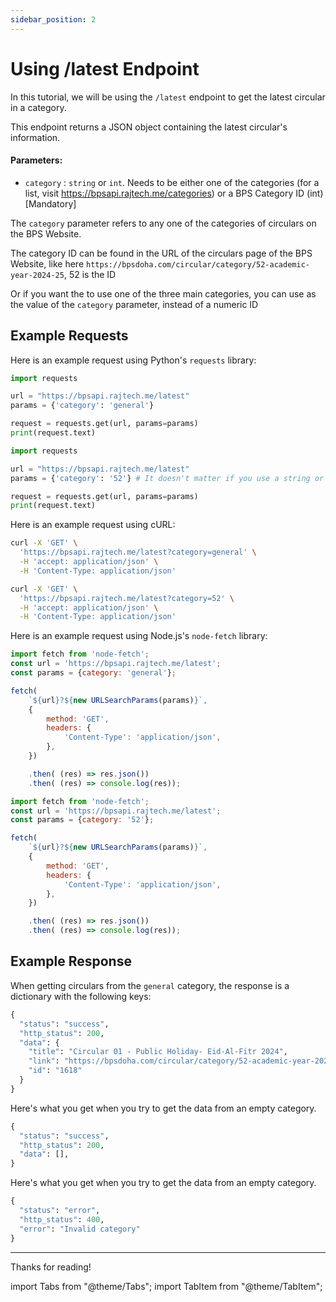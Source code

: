 ```yaml
---
sidebar_position: 2
---
```



# Using /latest Endpoint

In this tutorial, we will be using the `/latest` endpoint to get the latest circular in a category.

This endpoint returns a JSON object containing the latest circular's information.


#### Parameters:
* `category` : `string` or `int`. Needs to be either one of the categories (for a list, visit https://bpsapi.rajtech.me/categories) or a BPS Category ID (int) [Mandatory]

The `category` parameter refers to any one of the categories of circulars on the BPS Website. 

The category ID can be found in the URL of the circulars page of the BPS Website, like here `https://bpsdoha.com/circular/category/52-academic-year-2024-25`, 52 is the ID

Or if you want the to use one of the three main categories, you can use  as the value of the `category` parameter, instead of a numeric ID

## Example Requests



<Tabs>



<TabItem value="python" label="Python" default>

Here is an example request using Python's `requests` library:

<Tabs>
<TabItem value="preset" label="Preset Category" default>

```python
import requests

url = "https://bpsapi.rajtech.me/latest"
params = {'category': 'general'}

request = requests.get(url, params=params)
print(request.text)
```

</TabItem>
<TabItem value="id" label="Category ID">

```python
import requests

url = "https://bpsapi.rajtech.me/latest"
params = {'category': '52'} # It doesn't matter if you use a string or an int as the value

request = requests.get(url, params=params)
print(request.text)
```

</TabItem>
</Tabs>

</TabItem>



<TabItem value="curl" label="cURL">

Here is an example request using cURL:

<Tabs>
<TabItem value="preset" label="Preset Category" default>


```bash
curl -X 'GET' \
  'https://bpsapi.rajtech.me/latest?category=general' \
  -H 'accept: application/json' \
  -H 'Content-Type: application/json' 
```

</TabItem>
<TabItem value="id" label="Category ID">

```bash
curl -X 'GET' \
  'https://bpsapi.rajtech.me/latest?category=52' \
  -H 'accept: application/json' \
  -H 'Content-Type: application/json' 
```

</TabItem>
</Tabs>

</TabItem>



<TabItem value="nodejs" label="Node.js">

Here is an example request using Node.js's `node-fetch` library:

<Tabs>
<TabItem value="preset" label="Preset Category" default>

```js
import fetch from 'node-fetch';
const url = 'https://bpsapi.rajtech.me/latest';
const params = {category: 'general'};

fetch(
    `${url}?${new URLSearchParams(params)}`,
    {
        method: 'GET',
        headers: {
            'Content-Type': 'application/json',
        },
    })

    .then( (res) => res.json())
    .then( (res) => console.log(res));
```

</TabItem>
<TabItem value="id" label="Category ID">

```js
import fetch from 'node-fetch';
const url = 'https://bpsapi.rajtech.me/latest';
const params = {category: '52'};

fetch(
    `${url}?${new URLSearchParams(params)}`,
    {
        method: 'GET',
        headers: {
            'Content-Type': 'application/json',
        },
    })

    .then( (res) => res.json())
    .then( (res) => console.log(res));
```

</TabItem>
</Tabs>
</TabItem>



</Tabs>



## Example Response

<Tabs>
<TabItem value="preset" label="Preset Category" default>

When getting circulars from the `general` category, the response is a dictionary with the following keys:

```python
{
  "status": "success",
  "http_status": 200,
  "data": {
    "title": "Circular 01 - Public Holiday- Eid-Al-Fitr 2024",
    "link": "https://bpsdoha.com/circular/category/52-academic-year-2024-25?download=1618",
    "id": "1618"
  }
}
```

</TabItem>



<TabItem value="empty category" label="Empty Category">

Here's what you get when you try to get the data from an empty category.

```python
{
  "status": "success",
  "http_status": 200,
  "data": [],
}
```


</TabItem>
<TabItem value="error" label="Error">

Here's what you get when you try to get the data from an empty category.

```python
{
  "status": "error",
  "http_status": 400,
  "error": "Invalid category"
}
```


</TabItem>
</Tabs>


---

Thanks for reading!

import Tabs			from "@theme/Tabs";
import TabItem		from "@theme/TabItem";